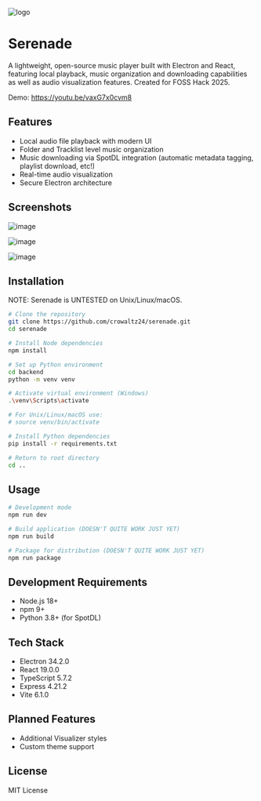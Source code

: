 ![logo](https://github.com/user-attachments/assets/8459d706-64d3-438d-a053-bd04fbef5bc9)

# Serenade

A lightweight, open-source music player built with Electron and React, featuring local playback, music organization and downloading capabilities as well as audio visualization features. Created for FOSS Hack 2025.

Demo: https://youtu.be/vaxG7x0cvm8

## Features
- Local audio file playback with modern UI
- Folder and Tracklist level music organization
- Music downloading via SpotDL integration (automatic metadata tagging, playlist download, etc!)
- Real-time audio visualization
- Secure Electron architecture

## Screenshots

![image](https://github.com/user-attachments/assets/80c13acb-b817-4741-8f43-e30b435780cd)

![image](https://github.com/user-attachments/assets/60f668df-b86f-4e2d-95ba-1e5236180459)

![image](https://github.com/user-attachments/assets/93fb8e2f-59e4-4a5d-8bb0-889c7a21c237)

## Installation

NOTE: Serenade is UNTESTED on Unix/Linux/macOS.

```bash
# Clone the repository
git clone https://github.com/crowaltz24/serenade.git
cd serenade

# Install Node dependencies
npm install

# Set up Python environment
cd backend
python -m venv venv

# Activate virtual environment (Windows)
.\venv\Scripts\activate

# For Unix/Linux/macOS use:
# source venv/bin/activate

# Install Python dependencies
pip install -r requirements.txt

# Return to root directory
cd ..
```

## Usage

```bash
# Development mode
npm run dev

# Build application (DOESN'T QUITE WORK JUST YET)
npm run build

# Package for distribution (DOESN'T QUITE WORK JUST YET)
npm run package
```

## Development Requirements
- Node.js 18+
- npm 9+
- Python 3.8+ (for SpotDL)

## Tech Stack
- Electron 34.2.0
- React 19.0.0
- TypeScript 5.7.2
- Express 4.21.2
- Vite 6.1.0

## Planned Features
- Additional Visualizer styles
- Custom theme support

## License
MIT License

